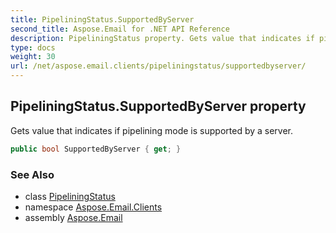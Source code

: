 ```yaml
---
title: PipeliningStatus.SupportedByServer
second_title: Aspose.Email for .NET API Reference
description: PipeliningStatus property. Gets value that indicates if pipelining mode is supported by a server
type: docs
weight: 30
url: /net/aspose.email.clients/pipeliningstatus/supportedbyserver/
---
```

## PipeliningStatus.SupportedByServer property

Gets value that indicates if pipelining mode is supported by a server.

```csharp
public bool SupportedByServer { get; }
```

### See Also

* class [PipeliningStatus](../)
* namespace [Aspose.Email.Clients](../../pipeliningstatus/)
* assembly [Aspose.Email](../../../)


